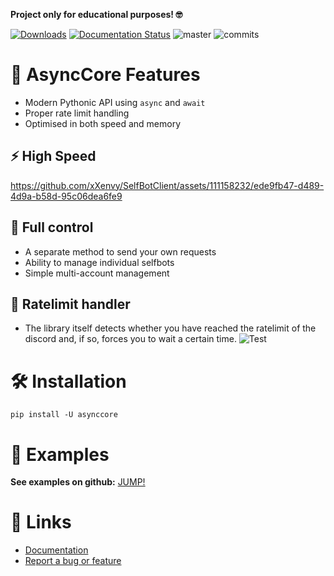 **Project only for educational purposes! 🤓**

[![Downloads](https://static.pepy.tech/personalized-badge/selfbotclient?period=total&units=international_system&left_color=grey&right_color=brightgreen&left_text=Downloads)](https://pepy.tech/project/selfbotclient)
[![Documentation Status](https://readthedocs.org/projects/selfbotclient/badge/?version=latest)](https://selfbotclient.readthedocs.io/en/latest/?badge=latest)
![master](https://img.shields.io/github/last-commit/badges/shields/master)
![commits](https://badgen.net/github/commits/xXenvy/selfbotclient/master)

# 🔧 AsyncCore Features
- Modern Pythonic API using `async` and `await`
- Proper rate limit handling
- Optimised in both speed and memory

## ⚡ High Speed
https://github.com/xXenvy/SelfBotClient/assets/111158232/ede9fb47-d489-4d9a-b58d-95c06dea6fe9

## 🔧 Full control
- A separate method to send your own requests
- Ability to manage individual selfbots
- Simple multi-account management

## 📌 Ratelimit handler
- The library itself detects whether you have reached the ratelimit of the discord and, if so, forces you to wait a certain time.
![Test](https://i.imgur.com/hTUFQKF.png)

# 🛠️ Installation
```shell
pip install -U asynccore
```
# 💫 Examples
**See examples on github:** [JUMP!](https://github.com/xXenvy/SelfBotClient/tree/master/examples)

# 🧷 Links
- [Documentation](https://asynccore.readthedocs.io/en/latest/index.html)
- [Report a bug or feature](https://github.com/xXenvy/AsyncCore/issues/new/choose)
